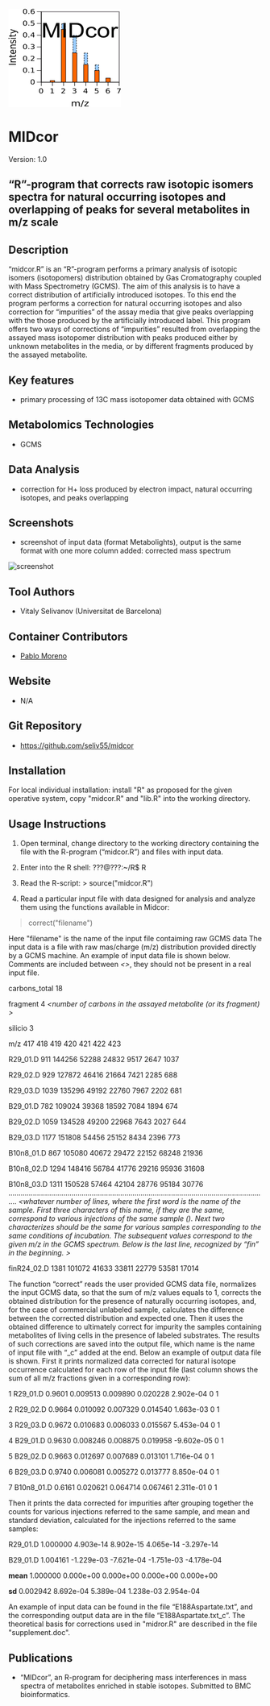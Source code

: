 ![Logo](text4217.png)

# MIDcor
Version: 1.0
## “R”-program that corrects raw isotopic isomers spectra for natural occurring isotopes and overlapping of peaks for several metabolites in m/z scale

## Description

“midcor.R” is an “R”-program performs a primary analysis of isotopic isomers (isotopomers) distribution obtained by Gas Cromatography coupled with Mass Spectrometry (GCMS). The aim of this analysis is to have a correct distribution of artificially introduced isotopes. To this end the program performs a correction for natural occurring isotopes and also correction for “impurities” of the assay media that give peaks overlapping with the those produced by the artificially introduced label. This program offers two ways of corrections of “impurities” resulted from overlapping the assayed mass isotopomer distribution with peaks produced either by unknown metabolites in the media, or by different fragments produced by the assayed metabolite. 

## Key features

- primary processing of 13C mass isotopomer data obtained with GCMS

## Metabolomics Technologies

- GCMS

## Data Analysis

- correction for H+ loss produced by electron impact, natural occurring isotopes, and peaks overlapping

## Screenshots

- screenshot of input data (format Metabolights), output is the same format with one more column added: corrected mass spectrum

![screenshot](Screenshot)

## Tool Authors

- Vitaly Selivanov (Universitat de Barcelona)

## Container Contributors

- [Pablo Moreno](EBI)

## Website

- N/A

## Git Repository

- https://github.com/seliv55/midcor

## Installation

For local individual installation:
 install "R" as proposed for the given operative system, copy "midcor.R" and "lib.R" into the working directory.
 
## Usage Instructions

1. Open terminal, change directory to the working directory containing the file with the R-program (“midcor.R”) and files with input data. 

2. Enter into the R shell: ???@???:~/R$ R 

3. Read the R-script: > source("midcor.R") 

4. Read a particular input file with data designed for analysis and analyze them using the functions available in Midcor: 

> correct("filename") 

Here "filename" is the name of the input file contaiming raw GCMS data The input data is a file with raw mas/charge (m/z) distribution provided directly by a GCMS machine. An example of input data file is shown below. Comments are included between *<>*, they should not be present in a real input file.

 *<content of an input file is below>* 
 
 carbons_total 18 *<Total number of carbons in the derivated fragment>* 
 
 fragment 4 *<number of carbons in the assayed metabolite (or its fragment) >* 
 
 silicio 3 *<Total number of Si atoms in the derivated fragment>* 
 
 m/z 417 418 419 420 421 422 423 
 
 R29_01.D 911 144256 52288 24832 9517 2647 1037 
 
 R29_02.D 929 127872 46416 21664 7421 2285 688 
 
 R29_03.D 1039 135296 49192 22760 7967 2202 681 
 
 B29_01.D 782 109024 39368 18592 7084 1894 674 
 
 B29_02.D 1059 134528 49200 22968 7643 2027 644 
 
 B29_03.D 1177 151808 54456 25152 8434 2396 773 
 
 B10n8_01.D 867 105080 40672 29472 22152 68248 21936 
 
 B10n8_02.D 1294 148416 56784 41776 29216 95936 31608 
 
 B10n8_03.D 1311 150528 57464 42104 28776 95184 30776 …............................................................................................................................. *<whatever number of lines, where the first word is the name of the sample. First three characters of this name, if they are the same, correspond to various injections of the same sample (). Next two characterizes should be the same for various samples corresponding to the same conditions of incubation. The subsequent values correspond to the given m/z in the GCMS spectrum. Below is the last line, recognized by “fin” in the beginning. >* 
 
 finR24_02.D 1381 101072 41633 33811 22779 53581 17014 *<end of an input file>* 
 
 The function “correct” reads the user provided GCMS data file, normalizes the input GCMS data, so that the sum of m/z values equals to 1, corrects the obtained distribution for the presence of naturally occurring isotopes, and, for the case of commercial unlabeled sample, calculates the difference between the corrected distribution and expected one. Then it uses the obtained difference to ultimately correct for impurity the samples containing metabolites of living cells in the presence of labeled substrates. The results of such corrections are saved into the output file, which name is the name of input file with “_c” added at the end. Below an example of output data file is shown. First it prints normalized data corrected for natural isotope occurrence calculated for each row of the input file (last column shows the sum of all m/z fractions given in a corresponding row): 
 
 1 R29_01.D 0.9601 0.009513 0.009890 0.020228 2.902e-04 0 1 
 
 2 R29_02.D 0.9664 0.010092 0.007329 0.014540 1.663e-03 0 1 
 
 3 R29_03.D 0.9672 0.010683 0.006033 0.015567 5.453e-04 0 1 
 
 4 B29_01.D 0.9630 0.008246 0.008875 0.019958 -9.602e-05 0 1 
 
 5 B29_02.D 0.9663 0.012697 0.007689 0.013101 1.716e-04 0 1 
 
 6 B29_03.D 0.9740 0.006081 0.005272 0.013777 8.850e-04 0 1 
 
 7 B10n8_01.D 0.6161 0.020621 0.064714 0.067461 2.311e-01 0 1 
 
 Then it prints the data corrected for impurities after grouping together the counts for various injections referred to the same sample, and mean and standard deviation, calculated for the injections referred to the same samples: 
 
 R29_01.D 1.000000 4.903e-14 8.902e-15 4.065e-14 -3.297e-14 
 
 B29_01.D 1.004161 -1.229e-03 -7.621e-04 -1.751e-03 -4.178e-04 
 
 **mean** 1.000000 0.000e+00 0.000e+00 0.000e+00 0.000e+00 
 
 **sd** 0.002942 8.692e-04 5.389e-04 1.238e-03 2.954e-04 
 
 An example of input data can be found in the file “E188Aspartate.txt”, and the corresponding output data are in the file “E188Aspartate.txt_c”. The theoretical basis for corrections used in "midror.R" are described in the file "supplement.doc".
## Publications
- “MIDcor”, an R-program for deciphering mass interferences in mass spectra of metabolites enriched in stable isotopes. Submitted to BMC bioinformatics.

